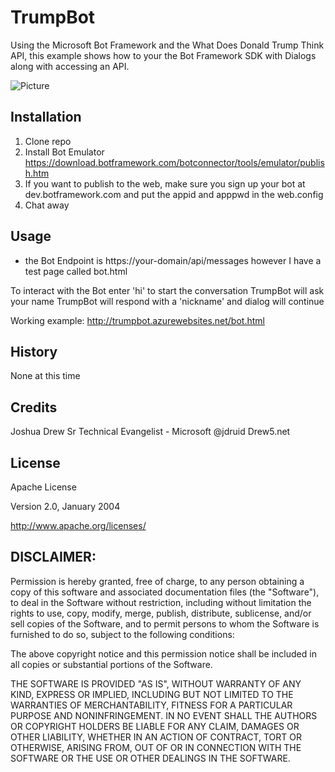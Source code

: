 # TrumpBot

Using the Microsoft Bot Framework and the What Does Donald Trump Think API, this example shows how to your the Bot Framework SDK with Dialogs along with accessing an API.

![Picture](http://drew5.net/downloads/trump-bot.png)

## Installation

1. Clone repo
2. Install Bot Emulator https://download.botframework.com/botconnector/tools/emulator/publish.htm
3. If you want to publish to the web, make sure you sign up your bot at dev.botframework.com and put the appid and apppwd in the web.config
4. Chat away

## Usage

- the Bot Endpoint is https://your-domain/api/messages however I have a test page called bot.html

To interact with the Bot enter 'hi' to start the conversation
TrumpBot will ask your name 
TrumpBot will respond with a 'nickname' and dialog will continue

Working example: http://trumpbot.azurewebsites.net/bot.html


## History

None at this time

## Credits

Joshua Drew
Sr Technical Evangelist - Microsoft
@jdruid
Drew5.net

## License

Apache License 

Version 2.0, January 2004 

http://www.apache.org/licenses/ 

## DISCLAIMER:

Permission is hereby granted, free of charge, to any person obtaining a copy
of this software and associated documentation files (the "Software"), to deal
in the Software without restriction, including without limitation the rights
to use, copy, modify, merge, publish, distribute, sublicense, and/or sell
copies of the Software, and to permit persons to whom the Software is
furnished to do so, subject to the following conditions:

The above copyright notice and this permission notice shall be included in
all copies or substantial portions of the Software.

THE SOFTWARE IS PROVIDED "AS IS", WITHOUT WARRANTY OF ANY KIND, EXPRESS OR
IMPLIED, INCLUDING BUT NOT LIMITED TO THE WARRANTIES OF MERCHANTABILITY,
FITNESS FOR A PARTICULAR PURPOSE AND NONINFRINGEMENT. IN NO EVENT SHALL THE
AUTHORS OR COPYRIGHT HOLDERS BE LIABLE FOR ANY CLAIM, DAMAGES OR OTHER
LIABILITY, WHETHER IN AN ACTION OF CONTRACT, TORT OR OTHERWISE, ARISING FROM,
OUT OF OR IN CONNECTION WITH THE SOFTWARE OR THE USE OR OTHER DEALINGS IN
THE SOFTWARE.
